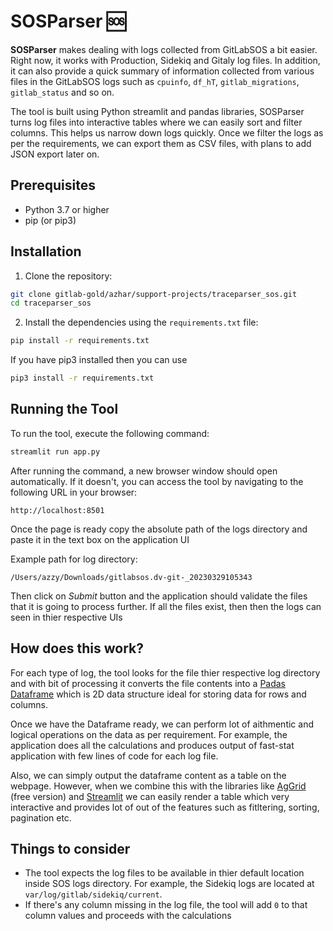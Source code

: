 # SOSParser :sos:

**SOSParser** makes dealing with logs collected from GitLabSOS a bit easier. Right now, it works with Production, Sidekiq and Gitaly log files. In addition, it can also provide a quick summary of information collected from various files in the GitLabSOS logs such as `cpuinfo`, `df_hT`, `gitlab_migrations`, `gitlab_status` and so on.


The tool is built using Python streamlit and pandas libraries, SOSParser turns log files into interactive tables where we can easily sort and filter columns. This helps us narrow down logs quickly. Once we filter the logs as per the requirements, we can export them as CSV files, with plans to add JSON export later on.


## Prerequisites

- Python 3.7 or higher
- pip (or pip3)

## Installation

1. Clone the repository:

```bash
git clone gitlab-gold/azhar/support-projects/traceparser_sos.git
cd traceparser_sos
```

2. Install the dependencies using the `requirements.txt` file:

```bash
pip install -r requirements.txt
```

If you have pip3 installed then you can use

```bash
pip3 install -r requirements.txt
```

## Running the Tool

To run the tool, execute the following command:

```bash
streamlit run app.py
```

After running the command, a new browser window should open automatically. If it doesn't, you can access the tool by navigating to the following URL in your browser:

```
http://localhost:8501
```

Once the page is ready copy the absolute path of the logs directory and paste it in the text box on the application UI 

Example path for log directory:

```
/Users/azzy/Downloads/gitlabsos.dv-git-_20230329105343
```

Then click on _Submit_ button and the application should validate the files that it is going to process further. If all the files exist, then then the logs can seen in thier respective UIs

## How does this work?

For each type of log, the tool looks for the file thier respective log directory and with bit of processing it converts the file contents into a [Padas Dataframe](https://pandas.pydata.org/docs/reference/api/pandas.DataFrame.html) which is 2D data structure ideal for storing data for rows and columns. 

Once we have the Dataframe ready, we can perform lot of aithmentic and logical operations on the data as per requirement. For example, the application does all the calculations and produces output of fast-stat application with few lines of code for each log file.

Also, we can simply output the dataframe content as a table on the webpage. However, when we combine  this with the libraries like [AgGrid](https://www.ag-grid.com/javascript-data-grid/getting-started/) (free version) and [Streamlit](https://streamlit.io/) we can easily render a table which very interactive and provides lot of out of the features such as fitltering, sorting, pagination etc. 

## Things to consider

- The tool expects the log files to be available in thier default location inside SOS logs directory. For example, the Sidekiq logs are located at `var/log/gitlab/sidekiq/current`. 
- If there's any column missing in the log file, the tool will add `0` to that column values and proceeds with the calculations
